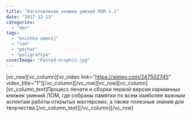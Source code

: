 ```yaml
---
title: "Изготовление книжек умений ЛОМ v.1"
date: "2017-12-13"
categories: 
  - "dev"
tags: 
  - "knizhka-umenij"
  - "lom"
  - "pechat"
  - "poligrafiya"
coverImage: "Pasted-Graphic.jpg"
---
```


\[vc\_row\]\[vc\_column\]\[vc\_video link="https://vimeo.com/247502745" video\_title="1"\]\[/vc\_column\]\[/vc\_row\]\[vc\_row\]\[vc\_column\]\[vc\_column\_text\]Процесс печати и сборки первой версии карманных книжек умений ЛОМ, где собраны памятки по всем наиболее важным аспектам работы открытых мастерских, а также полезные знания для творчества.\[/vc\_column\_text\]\[/vc\_column\]\[/vc\_row\]
